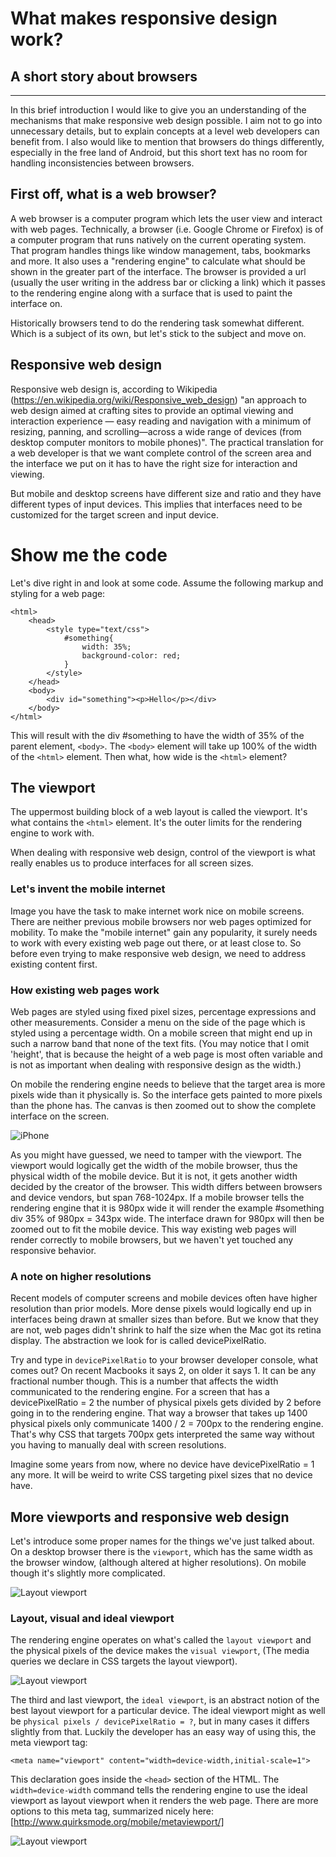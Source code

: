 # What makes responsive design work?
## A short story about browsers

---

In this brief introduction I would like to give you an understanding of the mechanisms that make responsive web design possible. I aim not to go into unnecessary details, but to explain concepts at a level web developers can benefit from. I also would like to mention that browsers do things differently, especially in the free land of Android, but this short text has no room for handling inconsistencies between browsers.

## First off, what is a web browser?
A web browser is a computer program which lets the user view and interact with web pages. Technically, a browser (i.e. Google Chrome or Firefox) is of a computer program that runs natively on the current operating system. That program handles things like window management, tabs, bookmarks and more. It also uses a "rendering engine" to calculate what should be shown in the greater part of the interface. The browser is provided a url (usually the user writing in the address bar or clicking a link) which it passes to the rendering engine along with a surface that is used to paint the interface on.

Historically browsers tend to do the rendering task somewhat different. Which is a subject of its own, but let's stick to the subject and move on.

## Responsive web design
Responsive web design is, according to Wikipedia (https://en.wikipedia.org/wiki/Responsive_web_design) "an approach to web design aimed at crafting sites to provide an optimal viewing and interaction experience — easy reading and navigation with a minimum of resizing, panning, and scrolling—across a wide range of devices (from desktop computer monitors to mobile phones)". The practical translation for a web developer is that we want complete control of the screen area and the interface we put on it has to have the right size for interaction and viewing.

But mobile and desktop screens have different size and ratio and they have different types of input devices. This implies that interfaces need to be customized for the target screen and input device.

# Show me the code
Let's dive right in and look at some code. Assume the following markup and styling for a web page:

	<html>
		<head>
			<style type="text/css">
				#something{
				    width: 35%;
				    background-color: red;
				}
			</style>
		</head>
	    <body>
	        <div id="something"><p>Hello</p></div>
	    </body>
	</html>

This will result with the div #something to have the width of 35% of the parent element, `<body>`. The `<body>` element will take up 100% of the width of the `<html>` element. Then what, how wide is the `<html>` element?

## The viewport
The uppermost building block of a web layout is called the viewport. It's what contains the `<html>` element. It's the outer limits for the rendering engine to work with.

When dealing with responsive web design, control of the viewport is what really enables us to produce interfaces for all screen sizes.

### Let's invent the mobile internet
Image you have the task to make internet work nice on mobile screens. There are neither previous mobile browsers nor web pages optimized for mobility. To make the "mobile internet" gain any popularity, it surely needs to work with every existing web page out there, or at least close to. So before even trying to make responsive web design, we need to address existing content first.

### How existing web pages work
Web pages are styled using fixed pixel sizes, percentage expressions and other measurements. Consider a menu on the side of the page which is styled using a percentage width. On a mobile screen that might end up in such a narrow band that none of the text fits. (You may notice that I omit 'height', that is because the height of a web page is most often variable and is not as important when dealing with responsive design as the width.)

On mobile the rendering engine needs to believe that the target area is more pixels wide than it physically is. So the interface gets painted to more pixels than the phone has. The canvas is then zoomed out to show the complete interface on the screen.

![iPhone](https://s3.amazonaws.com/media-p.slid.es/uploads/85439/images/1392025/iphone_safari.jpg)

As you might have guessed, we need to tamper with the viewport. The viewport would logically get the width of the mobile browser, thus the physical width of the mobile device. But it is not, it gets another width decided by the creator of the browser. This width differs between browsers and device vendors, but span 768-1024px. If a mobile browser tells the rendering engine that it is 980px wide it will render the example #something div 35% of 980px = 343px wide. The interface drawn for 980px will then be zoomed out to fit the mobile device. This way existing web pages will render correctly to mobile browsers, but we haven't yet touched any responsive behavior.

### A note on higher resolutions
Recent models of computer screens and mobile devices often have higher resolution than prior models. More dense pixels would logically end up in interfaces being drawn at smaller sizes than before. But we know that they are not, web pages didn't shrink to half the size when the Mac got its retina display. The abstraction we look for is called devicePixelRatio.

Try and type in `devicePixelRatio` to your browser developer console, what comes out? On recent Macbooks it says 2, on older it says 1. It can be any fractional number though. This is a number that affects the width communicated to the rendering engine. For a screen that has a devicePixelRatio = 2 the number of physical pixels gets divided by 2 before going in to the rendering engine. That way a browser that takes up 1400 physical pixels only communicate 1400 / 2 = 700px to the rendering engine. That's why CSS that targets 700px gets interpreted the same way without you having to manually deal with screen resolutions.

Imagine some years from now, where no device have devicePixelRatio = 1 any more. It will be weird to write CSS targeting pixel sizes that no device have.

## More viewports and responsive web design
Let's introduce some proper names for the things we've just talked about. On a desktop browser there is the `viewport`, which has the same width as the browser window, (although altered at higher resolutions). On mobile though it's slightly more complicated.

![Layout viewport](desktop.png)

### Layout, visual and ideal viewport
The rendering engine operates on what's called the `layout viewport` and the physical pixels of the device makes the `visual viewport`, (The media queries we declare in CSS targets the layout viewport).

![Layout viewport](layout.png)

The third and last viewport, the `ideal viewport`, is an abstract notion of the best layout viewport for a particular device. The ideal viewport might as well be `physical pixels / devicePixelRatio = ?`, but in many cases it differs slightly from that. Luckily the developer has an easy way of using this, the meta viewport tag:

    <meta name="viewport" content="width=device-width,initial-scale=1">

This declaration goes inside the `<head>` section of the HTML. The `width=device-width` command tells the rendering engine to use the ideal viewport as layout viewport when it renders the web page. There are more options to this meta tag, summarized nicely here: [http://www.quirksmode.org/mobile/metaviewport/]

![Layout viewport](ideal.png)

